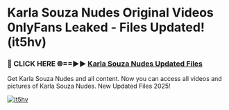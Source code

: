 # Karla Souza Nudes Original Videos 0nlyFans Leaked - Files Updated! (it5hv)

<h3>🔴 CLICK HERE 🌐==►► <a href="https://tinyurl.com/52m3yx9h" rel="nofollow">Karla Souza Nudes Updated Files</a></h3>

Get Karla Souza Nudes and all content. Now you can access all videos and pictures of Karla Souza Nudes. New Updated Files 2025!

[![it5hv](https://i.imgur.com/TnHtlc8.gif)](https://tinyurl.com/52m3yx9h)
